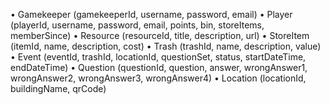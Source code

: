 • Gamekeeper (gamekeeperId, username, password, email)
• Player (playerId, username, password, email, points, bin, storeItems, memberSince)
• Resource (resourceId, title, description, url)
• StoreItem (itemId, name, description, cost)
• Trash (trashId, name, description, value)
• Event (eventId, trashId, locationId, questionSet, status, startDateTime, endDateTime)
• Question (questionId, question, answer, wrongAnswer1, wrongAnswer2, wrongAnswer3, wrongAnswer4)
• Location (locationId, buildingName, qrCode)
